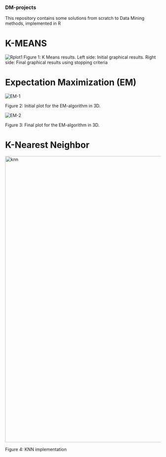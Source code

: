 ### DM-projects
This repository contains some solutions from scratch to Data Mining methods, implemented in R 

# K-MEANS
![Rplot1](https://github.com/Rgzsat/DM-projects/assets/87973999/d169b792-3ab9-42e6-9d1e-bfd025811d03)
Figure 1: K Means results. Left side: Initial graphical results. Right side: Final graphical results using stopping criteria

# Expectation Maximization (EM)

![EM-1](https://github.com/Rgzsat/DM-projects/assets/87973999/fc2eb65d-8dd2-488f-a43d-0e62168cf810)

Figure 2: Initial plot for the EM-algorithm in 3D.

![EM-2](https://github.com/Rgzsat/DM-projects/assets/87973999/5b5e0a99-c4fc-451d-aa66-efd16072e680)

Figure 3: Final plot for the EM-algorithm in 3D.

# K-Nearest Neighbor
<img width="924" alt="knn" src="https://github.com/Rgzsat/DM-projects/assets/87973999/1c1b5622-ca39-4d5a-881f-0e63fbd49df7">

Figure 4: KNN implementation

